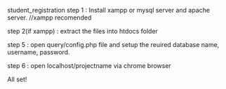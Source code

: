 student_registration
step 1 : Install xampp or mysql server and apache server. //xampp recomended

step 2(if xampp) : extract the files into htdocs folder

step 5 : open query/config.php file and setup the reuired database name, username, password.

step 6 : open localhost/projectname via chrome browser

All set!